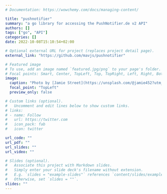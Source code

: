 ```yaml
---
# Documentation: https://wowchemy.com/docs/managing-content/

title: "pushnotifier"
summary: "a go library for accessing the PushNotifier.de v2 API"
authors: []
tags: ["go", "API"]
categories: []
date: 2022-10-08T15:10:54+02:00

# Optional external URL for project (replaces project detail page).
external_link: "https://github.com/mavjs/pushnotifier"

# Featured image
# To use, add an image named `featured.jpg/png` to your page's folder.
# Focal points: Smart, Center, TopLeft, Top, TopRight, Left, Right, BottomLeft, Bottom, BottomRight.
image:
  caption: "Photo by [Jamie Street](https://unsplash.com/@jamie452?utm_source=unsplash&utm_medium=referral&utm_content=creditCopyText) on [Unsplash](https://unsplash.com/s/photos/notifications?utm_source=unsplash&utm_medium=referral&utm_content=creditCopyText)"
  focal_point: "TopLeft"
  preview_only: false

# Custom links (optional).
#   Uncomment and edit lines below to show custom links.
# links:
# - name: Follow
#   url: https://twitter.com
#   icon_pack: fab
#   icon: twitter

url_code: ""
url_pdf: ""
url_slides: ""
url_video: ""

# Slides (optional).
#   Associate this project with Markdown slides.
#   Simply enter your slide deck's filename without extension.
#   E.g. `slides = "example-slides"` references `content/slides/example-slides.md`.
#   Otherwise, set `slides = ""`.
slides: ""
---
```

